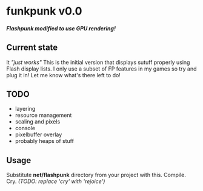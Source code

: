 # funkpunk v0.0
#### *Flashpunk modified to use GPU rendering!*

## Current state
It *"just works"* This is the initial version that displays sutuff properly using Flash display lists. I only use a subset of FP features in my games so try and plug it in! Let me know what's there left to do!

## TODO
- layering
- resource management
- scaling and pixels
- console
- pixelbuffer overlay
- probably heaps of stuff
 
## Usage
Substitute **net/flashpunk** directory from your project with this. Compile. Cry. *(TODO: replace 'cry' with 'rejoice')*
